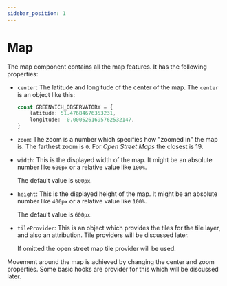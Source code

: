 ```yaml
---
sidebar_position: 1
---
```


# Map

The map component contains all the map features. It has the following properties:

* `center`: The latitude and longitude of the center of the map. The
    `center` is an object like this:

    ```ts
    const GREENWICH_OBSERVATORY = {
        latitude: 51.47684676353231,
        longitude: -0.0005261695762532147,
    }
    ```

* `zoom`: The zoom is a number which specifies how "zoomed in" the map is.
    The farthest zoom is `0`. For *Open Street Maps* the closest is 19.

* `width`: This is the displayed width of the map. It might be an absolute
    number like `600px` or a relative value like `100%`.

    The default value is `600px`.

* `height`: This is the displayed height of the map. It might be an
    absolute number like `400px` or a relative value like `100%`.

    The default value is `600px`.

 * `tileProvider`: This is an object which provides the tiles for the
    tile layer, and also an attribution. Tile providers will be discussed
    later.
    
    If omitted the open street map tile provider will be used.

Movement around the map is achieved by changing the center and zoom
properties. Some basic hooks are provider for this which will be
discussed later.
